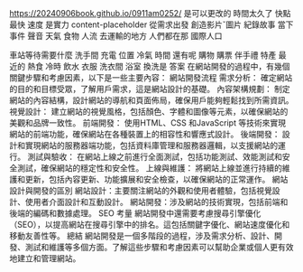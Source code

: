 https://20240906book.github.io/0911am0252/
是可以更改的 時間太久了 快點 最快 速度 是實力
content-placeholder
從需求出發
創造影片ˇ圖片
紀錄故事 當下 事件
聲音
天氣 食物 人流
去運輸的地方
人們都在那
國際人口

 車站等待需要什麼
  洗手間
   充電
    位置
     冷氣
      時間 
       還有呢 購物 購票
       伴手禮 特產 最近的
       熱食 冷時
        飲水
        衣服 洗衣間
         浴室 換洗是
答案
在網站開發的過程中，有幾個關鍵步驟和考慮因素，以下是一些主要內容：
網站開發流程
需求分析：
確定網站的目的和目標受眾，了解用戶需求，這是網站設計的基礎。
內容架構規劃：
制定網站的內容結構，設計網站的導航和頁面佈局，確保用戶能夠輕鬆找到所需資訊。
視覺設計：
建立網站的視覺風格，包括顏色、字體和圖像等元素，以確保網站的美觀和品牌一致性。
前端開發：
使用HTML、CSS 和JavaScript 等技術來實現網站的前端功能，確保網站在各種裝置上的相容性和響應式設計。
後端開發：
設計和實現網站的服務器端功能，包括資料庫管理和服務器邏輯，以支援網站的運行。
測試與驗收：
在網站上線之前進行全面測試，包括功能測試、效能測試和安全測試，確保網站的穩定性和安全性。
上線與維護：
將網站上線並進行持續的維護和更新，包括內容更新、功能擴展和安全檢查，以確保網站的正常運作。
網站設計與開發的區別
網站設計：主要關注網站的外觀和使用者體驗，包括視覺設計、使用者介面設計和互動設計。
網站開發：涉及網站的技術實現，包括前端和後端的編碼和數據處理。
SEO 考量
網站開發中還需要考慮搜尋引擎優化（SEO），以提高網站在搜尋引擎中的排名。這包括關鍵字優化、網站速度優化和移動友善性等。
總結
網站開發是一個多階段的過程，涉及需求分析、設計、開發、測試和維護等多個方面。了解這些步驟和考慮因素可以幫助企業或個人更有效地建立和管理網站。

